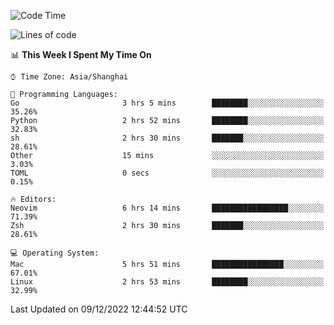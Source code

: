 <!--START_SECTION:waka-->
![Code Time](http://img.shields.io/badge/Code%20Time-1%2C043%20hrs%2017%20mins-blue)

![Lines of code](https://img.shields.io/badge/From%20Hello%20World%20I%27ve%20Written-24%20Thousand%20lines%20of%20code-blue)

📊 **This Week I Spent My Time On** 

```text
⌚︎ Time Zone: Asia/Shanghai

💬 Programming Languages: 
Go                       3 hrs 5 mins        ████████░░░░░░░░░░░░░░░░░   35.26% 
Python                   2 hrs 52 mins       ████████░░░░░░░░░░░░░░░░░   32.83% 
sh                       2 hrs 30 mins       ███████░░░░░░░░░░░░░░░░░░   28.61% 
Other                    15 mins             ░░░░░░░░░░░░░░░░░░░░░░░░░   3.03% 
TOML                     0 secs              ░░░░░░░░░░░░░░░░░░░░░░░░░   0.15%

🔥 Editors: 
Neovim                   6 hrs 14 mins       █████████████████░░░░░░░░   71.39% 
Zsh                      2 hrs 30 mins       ███████░░░░░░░░░░░░░░░░░░   28.61%

💻 Operating System: 
Mac                      5 hrs 51 mins       ████████████████░░░░░░░░░   67.01% 
Linux                    2 hrs 53 mins       ████████░░░░░░░░░░░░░░░░░   32.99%

```


 Last Updated on 09/12/2022 12:44:52 UTC
<!--END_SECTION:waka-->
